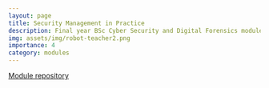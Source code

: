 ```yaml
---
layout: page
title: Security Management in Practice
description: Final year BSc Cyber Security and Digital Forensics module (2015-2019)
img: assets/img/robot-teacher2.png
importance: 4
category: modules
---
```


[Module repository](https://github.com/pa-legg/smip-module)
